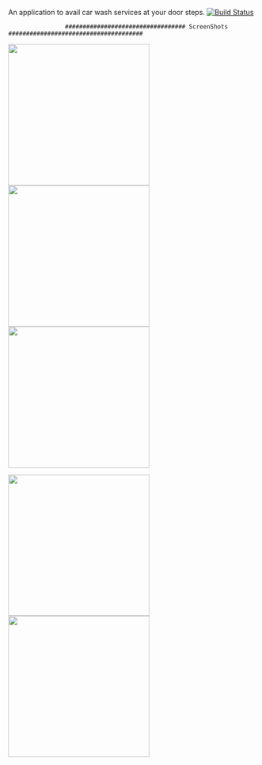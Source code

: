 An application to avail car wash services at your door steps. [![Build Status](https://travis-ci.org/inzkhan/Car_Cleaner.svg?branch=master)](https://travis-ci.org/inzkhan/Car_Cleaner)


                    ################################## ScreenShots ######################################
<p float="left">
<img src="https://user-images.githubusercontent.com/33628287/61571534-84778400-aaad-11e9-80ac-50016119a512.png" width = 285>
<img src="https://user-images.githubusercontent.com/33628287/61571529-83465700-aaad-11e9-80e8-2b12f5a97277.png" width = 285>
<img src="https://user-images.githubusercontent.com/33628287/61571530-83465700-aaad-11e9-87fd-c93eaba216fa.png" width = 285>
</p>

<p float="left">
<img src="https://user-images.githubusercontent.com/33628287/61571532-83deed80-aaad-11e9-8b81-0803031166a0.png" width = 285>
<img src="https://user-images.githubusercontent.com/33628287/61571533-84778400-aaad-11e9-819b-c38ba6afc413.png" width = 285>
</p>
